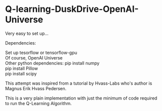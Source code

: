 # Q-learning-DuskDrive-OpenAI-Universe


Very easy to set up...

Dependencies: 

Set up tesorflow or tensorflow-gpu<br>
Of course, OpenAI Universe<br>
Other python dependencies:
pip install numpy<br>
pip install Pillow<br>
pip install scipy

This attempt was inspired from a tutorial by Hvass-Labs who's author is Magnus Erik Hvass Pedersen.

This is a very plain implementation with just the minimum of code required to run the Q-Learning Algorithm.

